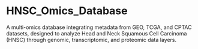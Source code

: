 # HNSC_Omics_Database
A multi-omics database integrating metadata from GEO, TCGA, and CPTAC datasets, designed to analyze Head and Neck Squamous Cell Carcinoma (HNSC) through genomic, transcriptomic, and proteomic data layers.
